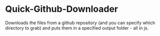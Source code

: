 # Quick-Github-Downloader
Downloads the files from a github repository (and you can specify which directory to grab) and puts them in a specified output folder - all in js.
